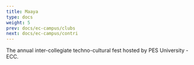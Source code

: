 ```yaml
---
title: Maaya
type: docs
weight: 5
prev: docs/ec-campus/clubs
next: docs/ec-campus/contri
---
```


The annual inter-collegiate techno-cultural fest hosted by PES University - ECC.